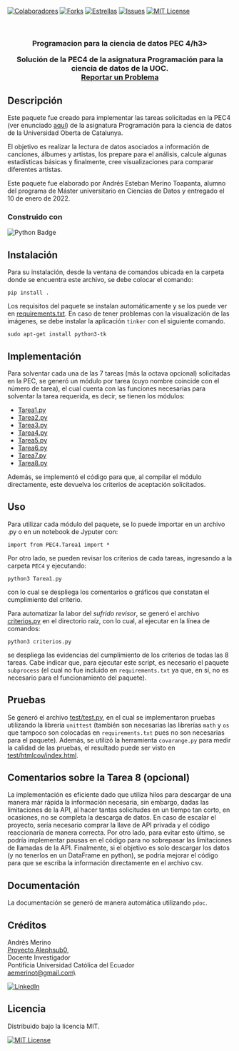 <!-- PROJECT SHIELDS -->
[![Colaboradores][contributors-shield]][contributors-url]
[![Forks][forks-shield]][forks-url]
[![Estrellas][stars-shield]][stars-url]
[![Issues][issues-shield]][issues-url]
[![MIT License][license-shield]][license-url]

<!-- PROJECT LOGO -->
<br />
<div align="center">

<h3 align="center">Programacion para la ciencia de datos PEC 4/h3>
  <p align="center">
    Solución de la PEC4 de la asignatura Programación para la ciencia de datos de la UOC.  
    <br />
    <a href="https://github.com/andres-merino/Programacion-para-la-ciencia-de-datos-PEC4/issues">Reportar un Problema</a>
  </p>
</div>

## Descripción

Este paquete fue creado para implementar las tareas solicitadas en la PEC4 (ver enunciado [aquí](/ES-PEC4-enun.pdf)) de la asignatura Programación para la ciencia de datos de la Universidad Oberta de Catalunya.

El objetivo es realizar la lectura de datos asociados a información de canciones, álbumes y artistas, los prepare para el análisis, calcule algunas estadísticas básicas y finalmente, cree visualizaciones para comparar diferentes artistas.

Este paquete fue elaborado por Andrés Esteban Merino Toapanta, alumno del programa de Máster universitario en Ciencias de Datos y entregado el 10 de enero de 2022.

### Construido con

![Python Badge](https://img.shields.io/badge/Python-3776AB?logo=python&logoColor=fff&style=for-the-badge) 


## Instalación

Para su instalación, desde la ventana de comandos ubicada en la carpeta donde se encuentra este archivo, se debe colocar el comando:

```
pip install .
```

Los requisitos del paquete se instalan automáticamente y se los puede ver en [requirements.txt](/requirements.txt). En caso de tener problemas con la visualización de las imágenes, se debe instalar la aplicación `tinker` con el siguiente comando.

```
sudo apt-get install python3-tk
```

## Implementación

Para solventar cada una de las 7 tareas (más la octava opcional) solicitadas en la PEC, se generó un módulo por tarea (cuyo nombre coincide con el número de tarea), el cual cuenta con las funciones necesarias para solventar la tarea requerida, es decir, se tienen los módulos: 
- [Tarea1.py](/PEC4/Tarea1.py)
- [Tarea2.py](/PEC4/Tarea2.py)
- [Tarea3.py](/PEC4/Tarea3.py)
- [Tarea4.py](/PEC4/Tarea4.py)
- [Tarea5.py](/PEC4/Tarea5.py)
- [Tarea6.py](/PEC4/Tarea6.py)
- [Tarea7.py](/PEC4/Tarea7.py)
- [Tarea8.py](/PEC4/Tarea8.py)

Además, se implementó el código para que, al compilar el módulo directamente, este devuelva los criterios de aceptación solicitados.


## Uso

Para utilizar cada módulo del paquete, se lo puede importar en un archivo .py o en un notebook de Jyputer con:
```
import from PEC4.Tarea1 import *
```

Por otro lado, se pueden revisar los criterios de cada tareas, ingresando a la carpeta `PEC4` y ejecutando:
```
python3 Tarea1.py
```
con lo cual se despliega los comentarios o gráficos que constatan el cumplimiento del criterio.

Para automatizar la labor del _sufrido revisor_, se generó el archivo [criterios.py](/criterios.py) en el directorio raíz, con lo cual, al ejecutar en la línea de comandos:
```
python3 criterios.py
```
se despliega las evidencias del cumplimiento de los criterios de todas las 8 tareas. Cabe indicar que, para ejecutar este script, es necesario el paquete `subprocess` (el cual no fue incluido en `requirements.txt` ya que, en sí, no es necesario para el funcionamiento del paquete).

## Pruebas

Se generó el archivo [test/test.py](/test/test.py), en el cual se implementaron pruebas utilizando la librería `unittest` (también son necesarias las librerías `math` y `os` que tampoco son colocadas en `requirements.txt` pues no son necesarias para el paquete). Además, se utilizó la herramienta `covarange.py` para medir la calidad de las pruebas, el resultado puede ser visto en [test/htmlcov/index.html](/test/htmlcov/index.html).

## Comentarios sobre la Tarea 8 (opcional)

La implementación es eficiente dado que utiliza hilos para descargar de una manera már rápida la información necesaria, sin embargo, dadas las limitaciones de la API, al hacer tantas solicitudes en un tiempo tan corto, en ocasiones, no se completa la descarga de datos. En caso de escalar el proyecto, sería necesario comprar la llave de API privada y el código reaccionaría de manera correcta. Por otro lado, para evitar esto último, se podría implementar pausas en el código para no sobrepasar las limitaciones de llamadas de la API. Finalmente, si el objetivo es solo descargar los datos (y no tenerlos en un DataFrame en python), se podría mejorar el código para que se escriba la información directamente en el archivo csv.

## Documentación

La documentación se generó de manera automática utilizando `pdoc`.

## Créditos

Andrés Merino\
[Proyecto Alephsub0](https://www.alephsub0.org/about/),\
Docente Investigador\
Pontificia Universidad Católica del Ecuador\
aemerinot@gmail.com\

[![LinkedIn][linkedin-shield]][linkedin-url-aemt]

## Licencia

Distribuido bajo la licencia MIT. 

[![MIT License][license-shield]][license-url]


<!-- MARKDOWN LINKS & IMAGES -->
<!-- https://www.markdownguide.org/basic-syntax/#reference-style-links -->
[contributors-shield]: https://img.shields.io/github/contributors/andres-merino/Programacion-para-la-ciencia-de-datos-PEC4.svg?style=for-the-badge
[contributors-url]: https://github.com/andres-merino/Programacion-para-la-ciencia-de-datos-PEC4/graphs/contributors
[forks-shield]: https://img.shields.io/github/forks/andres-merino/Programacion-para-la-ciencia-de-datos-PEC4.svg?style=for-the-badge
[forks-url]: https://github.com/andres-merino/Programacion-para-la-ciencia-de-datos-PEC4/forks
[stars-shield]: https://img.shields.io/github/stars/andres-merino/Programacion-para-la-ciencia-de-datos-PEC4?style=for-the-badge
[stars-url]: https://github.com/andres-merino/Programacion-para-la-ciencia-de-datos-PEC4/stargazers
[issues-shield]: https://img.shields.io/github/issues/andres-merino/Programacion-para-la-ciencia-de-datos-PEC4.svg?style=for-the-badge
[issues-url]: https://github.com/andres-merino/Programacion-para-la-ciencia-de-datos-PEC4/issues
[license-shield]: https://img.shields.io/github/license/andres-merino/Programacion-para-la-ciencia-de-datos-PEC4.svg?style=for-the-badge
[license-url]: https://es.wikipedia.org/wiki/Licencia_MIT
[linkedin-shield]: https://img.shields.io/badge/linkedin-%230077B5.svg?style=for-the-badge&logo=linkedin&logoColor=white
[linkedin-url-aemt]: https://www.linkedin.com/in/andrés-merino-010a9b12b/
